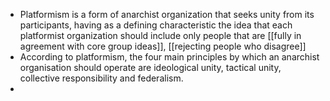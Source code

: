 - Platformism is a form of anarchist organization that seeks unity from its participants, having as a defining characteristic the idea that each platformist organization should include only people that are [[fully in agreement with core group ideas]], [[rejecting people who disagree]]
- According to platformism, the four main principles by which an anarchist organisation should operate are ideological unity, tactical unity, collective responsibility and federalism.
-